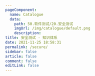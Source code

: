 ```yaml
---
pageComponent: 
  name: Catalogue
  data: 
    path: 50.软件测试/20.安全测试
    imgUrl: /img/catalogue/default.png
    description: 
title: 安全测试 - 知识体系
date: 2021-11-25 18:58:31
permalink: /secure/
sidebar: false
article: false
comment: false
editLink: false
---
```

